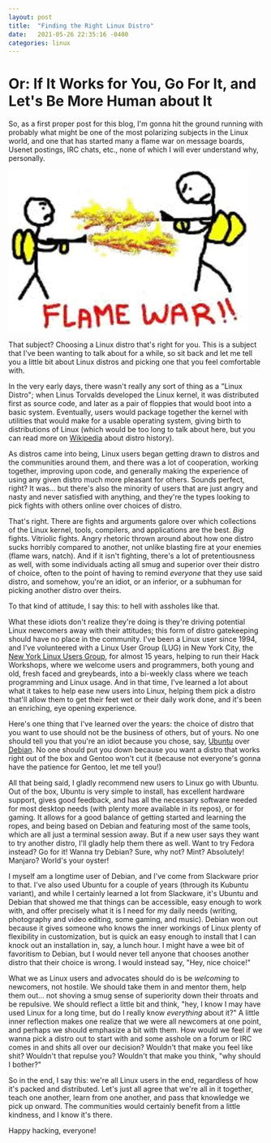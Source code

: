 ```yaml
---
layout: post
title:  "Finding the Right Linux Distro"
date:   2021-05-26 22:35:16 -0400
categories: linux
---
```


# Or: If It Works for You, Go For It, and Let's Be More Human about It

So, as a first proper post for this blog, I'm gonna hit the ground running with probably what might be one of the most polarizing subjects in the Linux world, and one that has started many a flame war on message boards, Usenet postings, IRC chats, etc., none of which I will ever understand why, personally.

![Basically this](/assets/flamewar.jpg)

That subject? Choosing a Linux distro that's right for you. This is a subject that I've been wanting to talk about for a while, so sit back and let me tell you a little bit about Linux distros and picking one that you feel comfortable with.

In the very early days, there wasn't really any sort of thing as a "Linux Distro"; when Linus Torvalds developed the Linux kernel, it was distributed first as source code, and later as a pair of floppies that would boot into a basic system. Eventually, users would package together the kernel with utilities that would make for a usable operating system, giving birth to distributions of Linux (which would be too long to talk about here, but you can read more on [Wikipedia](https://en.wikipedia.org/wiki/Linux_distribution#History) about distro history).

As distros came into being, Linux users began getting drawn to distros and the communities around them, and there was a lot of cooperation, working together, improving upon code, and generally making the experience of using any given distro much more pleasant for others. Sounds perfect, right? It was... but there's also the minority of users that are just angry and nasty and never satisfied with anything, and they're the types looking to pick fights with others online over choices of distro.

That's right. There are fights and arguments galore over which collections of the Linux kernel, tools, compilers, and applications are the best. *Big* fights. Vitriolic fights. Angry rhetoric thrown around about how one distro sucks horribly compared to another, not unlike blasting fire at your enemies (flame wars, natch). And if it isn't fighting, there's a lot of pretentiousness as well, with some individuals acting all smug and superior over their distro of choice, often to the point of having to remind *everyone* that they use said distro, and somehow, you're an idiot, or an inferior, or a subhuman for picking another distro over theirs. 

To that kind of attitude, I say this: to hell with assholes like that.

What these idiots don't realize they're doing is they're driving potential Linux newcomers away with their attitudes; this form of distro gatekeeping should have no place in the community. I've been a Linux user since 1994, and I've volunteered with a Linux User Group (LUG) in New York City, the [New York Linux Users Group](http://nylug.org/), for almost 15 years, helping to run their Hack Workshops, where we welcome users and programmers, both young and old, fresh faced and greybeards, into a bi-weekly class where we teach programming and Linux usage. And in that time, I've learned a lot about what it takes to help ease new users into Linux, helping them pick a distro that'll allow them to get their feet wet or their daily work done, and it's been an enriching, eye opening experience.

Here's one thing that I've learned over the years: the choice of distro that you want to use should not be the business of others, but of yours. No one should tell you that you're an idiot because you chose, say, [Ubuntu](https://ubuntu.com/) over [Debian](https://www.debian.org/). No one should put you down because you want a distro that works right out of the box and Gentoo won't cut it (because not everyone's gonna have the patience for Gentoo, let me tell you!)

All that being said, I gladly recommend new users to Linux go with Ubuntu. Out of the box, Ubuntu is very simple to install, has excellent hardware support, gives good feedback, and has all the necessary software needed for most desktop needs (with plenty more available in its repos), or for gaming. It allows for a good balance of getting started and learning the ropes, and being based on Debian and featuring most of the same tools, which are all just a terminal session away.
But if a new user says they want to try another distro, I'll gladly help them there as well. Want to try Fedora instead? Go for it! Wanna try Debian? Sure, why not? Mint? Absolutely! Manjaro? World's your oyster!

I myself am a longtime user of Debian, and I've come from Slackware prior to that. I've also used Ubuntu for a couple of years (through its Kubuntu variant), and while I certainly learned a lot from Slackware, it's Ubuntu and Debian that showed me that things can be accessible, easy enough to work with, and offer precisely what it is I need for my daily needs (writing, photography and video editing, some gaming, and music). Debian won out because it gives someone who knows the inner workings of Linux plenty of flexibility in customization, but is quick an easy enough to install that I can knock out an installation in, say, a lunch hour. I might have a wee bit of favoritism to Debian, but I would never tell anyone that chooses another distro that their choice is wrong. I would instead say, "Hey, nice choice!"

What we as Linux users and advocates should do is be *welcoming* to newcomers, not hostile. We should take them in and mentor them, help them out... not shoving a smug sense of superiority down their throats and be repulsive. We should reflect a little bit and think, "hey, I know I may have used Linux for a long time, but do I really know *everything* about it?" A little inner reflection makes one realize that we were all newcomers at one point, and perhaps we should emphasize a bit with them. How would we feel if we wanna pick a distro out to start with and some asshole on a forum or IRC comes in and shits all over our decision? Wouldn't that make you feel like shit? Wouldn't that repulse you? Wouldn't that make you think, "why should I bother?"

So in the end, I say this: we're all Linux users in the end, regardless of how it's packed and distributed. Let's just all agree that we're all in it together, teach one another, learn from one another, and pass that knowledge we pick up onward. The communities would certainly benefit from a little kindness, and I know it's there.

Happy hacking, everyone!